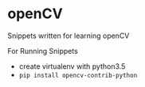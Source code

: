 # openCV
Snippets written for learning openCV

For Running Snippets
- create virtualenv with python3.5
- `pip install opencv-contrib-python`


